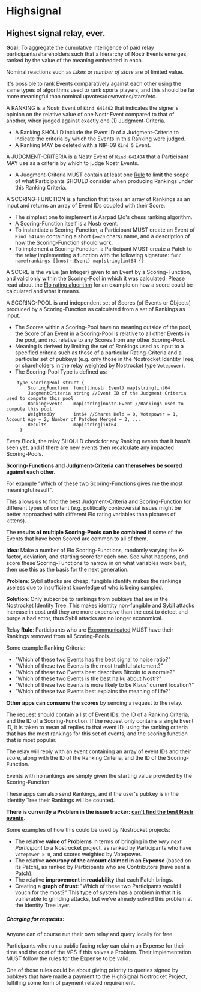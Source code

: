# Highsignal
## Highest signal relay, ever.

**Goal:** To aggregate the cumulative intelligence of paid relay participants/shareholders such that a hierarchy of Nostr Events emerges, ranked by the value of the meaning embedded in each.

Nominal reactions such as *Likes* or *number of stars* are of limited value.

It's possible to rank Events comparatively against each other using the same types of algorithms used to rank sports players, and this should be far more meaningful than nominal upvotes/downvotes/stars/etc.

A RANKING is a Nostr Event of `Kind 641402` that indicates the signer's opinion on the relative value of one Nostr Event compared to that of another, when judged against exactly one (1) Judgment-Criteria.

* A Ranking SHOULD include the Event ID of a Judgment-Criteria to indicate the criteria by which the Events in this Ranking were judged.
* A Ranking MAY be deleted with a NIP-09 `Kind 5` Event.

A JUDGMENT-CRITERIA is a Nostr Event of `Kind 641404` that a Participant MAY use as a criteria by which to judge Nostr Events.
* A Judgment-Criteria MUST contain at least one [Rule](#) to limit the scope of what Participants SHOULD consider when producing Rankings under this Ranking Criteria.

A SCORING-FUNCTION is a function that takes an array of Rankings as an input and returns an array of Event IDs coupled with their Score.
* The simplest one to implement is Aarpad Elo's chess ranking algorithm.
* A Scoring-Function itself is a Nostr event.
* To instantiate a Scoring-Function, a Participant MUST create an Event of `Kind 641400` containing a short (`>=20` chars) name, and a description of how the Scoring-Function should work.
* To implement a Scoring-Function, a Participant MUST create a Patch to the relay implementing a function with the following signature:
    `func name(rankings []nostr.Event) map[string]int64 {}`

A SCORE is the value (an Integer) given to an Event by a Scoring-Function, and valid only within the Scoring-Pool in which it was calculated. Please read about the [Elo rating algorithm](https://en.wikipedia.org/wiki/Elo_rating_system) for an example on how a score could be calculated and what it means.

A SCORING-POOL is and independent set of Scores (of Events or Objects) produced by a Scoring-Function as calculated from a set of Rankings as input.
* The Scores within a Scoring-Pool have no meaning outside of the pool, the Score of an Event in a Scoring-Pool is relative to all other Events in the pool, and not relative to any Scores from any other Scoring-Pool.
* Meaning is derived by limiting the set of Rankings used as input to a specified criteria such as those of a particular Rating-Criteria and a particular set of pubkeys (e.g. only those in the Nostrocket Identity Tree, or shareholders in the relay weighted by Nostrocket type `Votepower`).
* The Scoring-Pool Type is defined as:
```
    type ScoringPool struct {
     	ScoringFunction  func([]nostr.Event) map[string]int64
     	JudgmentCriteria string //Event ID of the Judgment Criteria used to compute this pool
     	RankingEvents    map[string]nostr.Event //Rankings used to compute this pool
     	WeightedBy       int64 //Shares Held = 0, Votepower = 1, Account Age = 2, Number of Patches Merged = 3, ...
     	Results          map[string]int64
     }
```

Every Block, the relay SHOULD check for any Ranking events that it hasn't seen yet, and if there are new events then recalculate any impacted Scoring-Pools.

**Scoring-Functions and Judgment-Criteria can themselves be scored against each other.**

For example "Which of these two Scoring-Functions gives me the most meaningful result".

This allows us to find the best Judgment-Criteria and Scoring-Function for different types of content (e.g. politically controversial issues might be better approached with different Elo rating variables than pictures of kittens).

The **results of multiple Scoring-Pools can be combined** if some of the Events that have been Scored are common to all of them.

**Idea**: Make a number of Elo Scoring-Functions, randomly varying the K-factor, deviation, and starting score for each one.
See what happens, and score these Scoring-Functions to narrow in on what variables work best, then use this as the basis for the next generation.

**Problem**: Sybil attacks are cheap, fungible identity makes the rankings useless due to insufficient knowledge of who is being sampled.

**Solution**: Only subscribe to rankings from pubkeys that are in the Nostrocket Identity Tree. This makes identity non-fungible and Sybil attacks increase in cost until they are more expensive than the cost to detect and purge a bad actor, thus Sybil attacks are no longer economical.

Relay **Rule**: Participants who are [Excommunicated](#) MUST have their Rankings removed from all Scoring-Pools.

Some example Ranking Criteria:
* "Which of these two Events has the best signal to noise ratio?"
* "Which of these two Events is the most truthful statement?"
* "Which of these two Events best describes Bitcoin to a normie?"
* "Which of these two Events is the best haiku about Nostr?"
* "Which of these two Events is more likely to be Klaus' current location?"
* "Which of these two Events best explains the meaning of life?"

**Other apps can consume the scores** by sending a request to the relay.

The request should contain a list of Event IDs, the ID of a Ranking Criteria, and the ID of a Scoring-Function. If the request only contains a single Event ID, it is taken to mean all replies to that event ID, using the ranking criteria that has the most rankings for this set of events, and the scoring function that is most popular.

The relay will reply with an event containing an array of event IDs and their score, along with the ID of the Ranking Criteria, and the ID of the Scoring-Function.

Events with no rankings are simply given the starting value provided by the Scoring-Function.

These apps can also send Rankings, and if the user's pubkey is in the Identity Tree their Rankings will be counted.

**There is currently a Problem in the issue tracker: [can't find the best Nostr events](#todo).**

Some examples of how this could be used by Nostrocket projects:
* The relative **value of Problems** in terms of bringing in the *very next Participant* to a Nostrocket project, as ranked by Participants who have `Votepower > 0`, and scores weighted by Votepower.
* The relative **accuracy of the amount claimed in an Expense** (based on its Patch), as ranked by Participants who are Contributors (have sent a Patch).
* The relative **improvement in readability** that each Patch brings.
* Creating a **graph of trust**: "Which of these two Participants would I vouch for the most?" This type of system has a problem in that it is vulnerable to grinding attacks, but we've already solved this problem at the Identity Tree layer.


##### Charging for requests:
Anyone can of course run their own relay and query locally for free.

Participants who run a public facing relay can claim an Expense for their time and the cost of the VPS if this solves a Problem. Their implementation MUST follow the rules for the Expense to be valid.

One of those rules could be about giving priority to queries signed by pubkeys that have made a payment to the HighSignal Nostrocket Project, fulfilling some form of payment related requirement.
